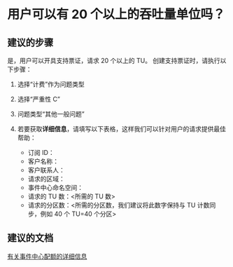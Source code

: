 <properties 
    pageTitle="用户可以有 20 个以上的吞吐量单位吗？" 
    description="用户可以有 20 个以上的吞吐量单位吗？" 
    service="microsoft.eventhub"
    resource="namespaces"
    authors="justinconway"
    displayOrder="4"
    selfHelpType="resource"
    supportTopicIds=""
    resourceTags="" 
    productPesIds=""
    cloudEnvironments="public,BlackForest,Fairfax" 
/>


# <a name="can-i-have-more-than-20-throughput-units"></a>用户可以有 20 个以上的吞吐量单位吗？ 

## <a name="recommended-steps"></a>**建议的步骤**
是，用户可以开具支持票证，请求 20 个以上的 TU。 创建支持票证时，请执行以下步骤：

1.  选择“计费”作为问题类型
2.  选择“严重性 C”
3.  问题类型“其他一般问题”
4.  若要获取**详细信息**，请填写以下表格，这样我们可以针对用户的请求提供最佳帮助： 

    - 订阅 ID：<Sub GUID that was used to create the Event Hub you want to increase>
    - 客户名称：<Enter Your Name in case we need to contact you>
    - 客户联系人：<Provide an email in case we need to contact you>
    - 请求的区域：<Region that the Event Hub is located in>
    - 事件中心命名空间：<Namespace>
    - 请求的 TU 数：<所需的 TU 数>
    - 请求的分区数：<所需的分区数，我们建议将此数字保持与 TU 计数同步，例如 40 个 TU=40 个分区>

## <a name="recommended-documents"></a>**建议的文档**
[有关事件中心配额的详细信息](https://azure.microsoft.com/documentation/articles/event-hubs-quotas/)<br>


<!--HONumber=Dec16_HO2-->


